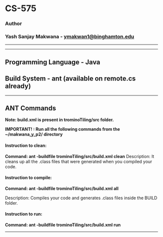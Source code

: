 # CS-575

### Author
### Yash Sanjay Makwana - ymakwan1@binghamton.edu

-----------------------------------------------------------------------
-----------------------------------------------------------------------

## Programming Language - Java
## Build System - ant (available on remote.cs already)

-----------------------------------------------------------------------
## ANT Commands 
 **Note: build.xml is present in trominoTiling/src folder.**

 **IMPORTANT! : Run all the following commands from the ~/makwana_y_p2/ directory**

#### Instruction to clean:

 **Command: ant -buildfile trominoTiling/src/build.xml clean**
Description: It cleans up all the .class files that were generated when you
compiled your code.

#### Instruction to compile:

 **Command: ant -buildfile trominoTiling/src/build.xml all**

Description: Compiles your code and generates .class files inside the BUILD folder.

#### Instruction to run:
 **Command: ant -buildfile trominoTiling/src/build.xml run**

-----------------------------------------------------------------------